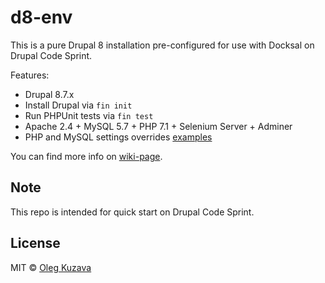 # d8-env
This is a pure Drupal 8 installation pre-configured for use with Docksal on Drupal Code Sprint.

Features:

- Drupal 8.7.x
- Install Drupal via `fin init`
- Run PHPUnit tests via `fin test`
- Apache 2.4 + MySQL 5.7 + PHP 7.1 + Selenium Server + Adminer
- PHP and MySQL settings overrides [examples](.docksal/etc)

You can find more info on [wiki-page](https://github.com/ApacheEx/d8-env/wiki).

## Note

This repo is intended for quick start on Drupal Code Sprint.

## License

MIT © [Oleg Kuzava](https://github.com/ApacheEx)
